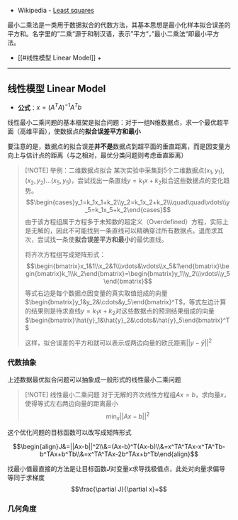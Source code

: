+ Wikipedia - [Least squares](https://en.wikipedia.org/wiki/Least_squares)

最小二乘法是一类用于数据拟合的代数方法，其基本思想是最小化样本拟合误差的平方和。名字里的”二乘“源于和制汉语，表示”平方“，”最小二乘法“即最小平方法。

+ [[#线性模型 Linear Model]]
	+ 

---
## 线性模型 Linear Model

+ **公式**：$x=(A^TA)^{−1}A^T b$

线性最小二乘问题的基本框架是拟合问题：对于一组N维数据点，求一个最优超平面（高维平面），使数据点的**拟合误差平方和最小**

要注意的是，数据点的拟合误差**并不是**数据点到超平面的垂直距离，而是因变量方向上与估计点的距离（与之相对，最优分类问题则考虑垂直距离）

> [!NOTE] 举例：二维数据点拟合
> 某次实验中采集到5个二维数据点$(x_1,y_1),(x_2,y_2)...(x_5, y_5)$，尝试找出一条直线$y=k_1x+k_2$拟合这些数据点的变化趋势。
> $$\begin{cases}y_1=k_1x_1+k_2\\y_2=k_1x_2+k_2\\\quad\quad\vdots\\y_5=k_1x_5+k_2\end{cases}$$
> 由于该方程组属于方程多于未知数的超定义（Overdefined）方程，实际上是无解的，因此不可能找到一条直线可以精确穿过所有数据点。退而求其次，尝试找一条使**拟合误差平方和最小**的最优直线。
> 
> 将齐次方程组写成矩阵形式：
>$$\begin{bmatrix}x_1&1\\x_2&1\\\vdots&\vdots\\x_5&1\end{bmatrix}\begin{bmatrix}k_1\\k_2\end{bmatrix}=\begin{bmatrix}y_1\\y_2\\\vdots\\y_5\end{bmatrix}$$
> 等式右边是每个数据点因变量的真实取值组成的向量$\begin{bmatrix}y_1&y_2&\cdots&y_5\end{bmatrix}^T$，等式左边计算的结果则是待求直线$y=k_1x+k_2$对这些数据点的预测结果组成的向量$\begin{bmatrix}\hat{y}_1&\hat{y}_2&\cdots&\hat{y}_5\end{bmatrix}^T$
> 
> 这样，拟合误差的平方和就可以表示成两边向量的欧氏距离$||y-\hat{y}||^2$

### 代数抽象

上述数据最优拟合问题可以抽象成一般形式的线性最小二乘问题

> [!NOTE] 线性最小二乘问题
> 对于无解的齐次线性方程组$Ax=b$，求向量$x$，使得等式左右两边向量的距离最小
> $$\min_x ||Ax-b||^2$$

这个优化问题的目标函数可以改写成矩阵形式

$$\begin{align}J&=||Ax-b||^2\\&=(Ax-b)^T(Ax-b)\\&=x^TA^TAx-x^TA^Tb-b^TAx+b^Tb\\&=x^TA^TAx-2b^TAx+b^Tb\end{align}$$

找最小值最直接的方法是让目标函数$J$对变量$x$求导找极值点，此处对向量求偏导等同于求梯度
$$\frac{\partial J}{\partial x}=$$





### 几何角度

